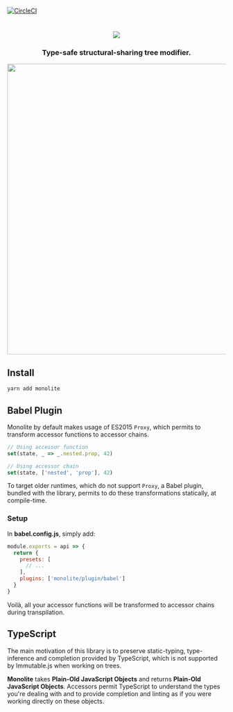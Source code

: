 [![CircleCI](https://circleci.com/gh/kube/monolite.svg?style=svg)](https://circleci.com/gh/kube/monolite)

<h1 align="center">
  <img alt"Monolite"
    src="https://rawgithub.com/kube/monolite/master/logo.svg">
</h1>

<h3 align="center">Type-safe structural-sharing tree modifier.</h3>

<p align="center">
  <img width=670 src="https://user-images.githubusercontent.com/2991143/49388567-7e05e900-f724-11e8-82fd-1e19c53baaea.gif" />
</p>

## Install

```sh
yarn add monolite
```

## Babel Plugin

Monolite by default makes usage of ES2015 `Proxy`, which permits to transform accessor functions to accessor chains.

```js
// Using accessor function
set(state, _ => _.nested.prop, 42)

// Using accessor chain
set(state, ['nested', 'prop'], 42)
```

To target older runtimes, which do not support `Proxy`, a Babel plugin, bundled with the library, permits to do these transformations statically, at compile-time.

### Setup

In **babel.config.js**, simply add:

```js
module.exports = api => {
  return {
    presets: [
      // ...
    ],
    plugins: ['monolite/plugin/babel']
  }
}
```

Voilà, all your accessor functions will be transformed to accessor chains during transpilation.

## TypeScript

The main motivation of this library is to preserve static-typing, type-inference and completion provided by TypeScript, which is not supported by Immutable.js when working on trees.

**Monolite** takes **Plain-Old JavaScript Objects** and returns **Plain-Old JavaScript Objects**. Accessors permit TypeScript to understand the types you're dealing with and to provide completion and linting as if you were working directly on these objects.
